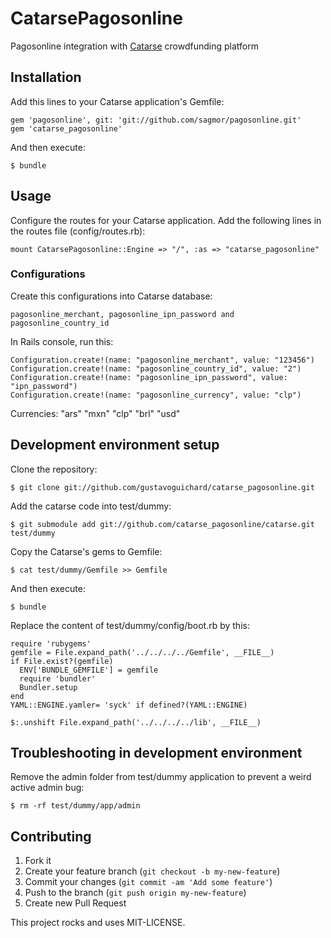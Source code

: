 # CatarsePagosonline

Pagosonline integration with [Catarse](http://github.com/catarse/catarse) crowdfunding platform

## Installation

Add this lines to your Catarse application's Gemfile:

    gem 'pagosonline', git: 'git://github.com/sagmor/pagosonline.git'
    gem 'catarse_pagosonline'

And then execute:

    $ bundle

## Usage

Configure the routes for your Catarse application. Add the following lines in the routes file (config/routes.rb):

    mount CatarsePagosonline::Engine => "/", :as => "catarse_pagosonline"

### Configurations

Create this configurations into Catarse database:

    pagosonline_merchant, pagosonline_ipn_password and pagosonline_country_id

In Rails console, run this:

    Configuration.create!(name: "pagosonline_merchant", value: "123456")
    Configuration.create!(name: "pagosonline_country_id", value: "2")
    Configuration.create!(name: "pagosonline_ipn_password", value: "ipn_password")
    Configuration.create!(name: "pagosonline_currency", value: "clp")

  Currencies:
    "ars"
    "mxn"
    "clp"
    "brl"
    "usd"

## Development environment setup

Clone the repository:

    $ git clone git://github.com/gustavoguichard/catarse_pagosonline.git

Add the catarse code into test/dummy:

    $ git submodule add git://github.com/catarse_pagosonline/catarse.git test/dummy

Copy the Catarse's gems to Gemfile:

    $ cat test/dummy/Gemfile >> Gemfile

And then execute:

    $ bundle

Replace the content of test/dummy/config/boot.rb by this:

    require 'rubygems'
    gemfile = File.expand_path('../../../../Gemfile', __FILE__)
    if File.exist?(gemfile)
      ENV['BUNDLE_GEMFILE'] = gemfile
      require 'bundler'
      Bundler.setup
    end
    YAML::ENGINE.yamler= 'syck' if defined?(YAML::ENGINE)

    $:.unshift File.expand_path('../../../../lib', __FILE__)


## Troubleshooting in development environment

Remove the admin folder from test/dummy application to prevent a weird active admin bug:

    $ rm -rf test/dummy/app/admin

## Contributing

1. Fork it
2. Create your feature branch (`git checkout -b my-new-feature`)
3. Commit your changes (`git commit -am 'Add some feature'`)
4. Push to the branch (`git push origin my-new-feature`)
5. Create new Pull Request


This project rocks and uses MIT-LICENSE.
